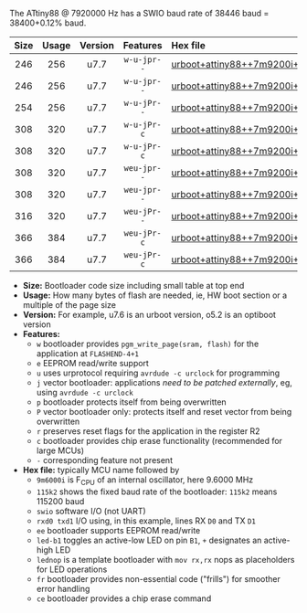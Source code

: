 The ATtiny88 @ 7920000 Hz has a SWIO baud rate of 38446 baud = 38400+0.12% baud.

|Size|Usage|Version|Features|Hex file|
|:-:|:-:|:-:|:-:|:--|
|246|256|u7.7|`w-u-jpr--`|[urboot+attiny88++7m9200i+++38k4_swio_rxd7_txd6_led+d0.hex](https://raw.githubusercontent.com/stefanrueger/urboot.hex/main/mcus/attiny88/internal_oscillator/fint++7m9200_Hz/br+++38k4_bps/urboot+attiny88++7m9200i+++38k4_swio_rxd7_txd6_led+d0.hex)|
|246|256|u7.7|`w-u-jpr--`|[urboot+attiny88++7m9200i+++38k4_swio_rxd7_txd6_lednop.hex](https://raw.githubusercontent.com/stefanrueger/urboot.hex/main/mcus/attiny88/internal_oscillator/fint++7m9200_Hz/br+++38k4_bps/urboot+attiny88++7m9200i+++38k4_swio_rxd7_txd6_lednop.hex)|
|254|256|u7.7|`w-u-jPr--`|[urboot+attiny88++7m9200i+++38k4_swio_rxd7_txd6.hex](https://raw.githubusercontent.com/stefanrueger/urboot.hex/main/mcus/attiny88/internal_oscillator/fint++7m9200_Hz/br+++38k4_bps/urboot+attiny88++7m9200i+++38k4_swio_rxd7_txd6.hex)|
|308|320|u7.7|`w-u-jPr-c`|[urboot+attiny88++7m9200i+++38k4_swio_rxd7_txd6_led+d0_fr_ce.hex](https://raw.githubusercontent.com/stefanrueger/urboot.hex/main/mcus/attiny88/internal_oscillator/fint++7m9200_Hz/br+++38k4_bps/urboot+attiny88++7m9200i+++38k4_swio_rxd7_txd6_led+d0_fr_ce.hex)|
|308|320|u7.7|`w-u-jPr-c`|[urboot+attiny88++7m9200i+++38k4_swio_rxd7_txd6_lednop_fr_ce.hex](https://raw.githubusercontent.com/stefanrueger/urboot.hex/main/mcus/attiny88/internal_oscillator/fint++7m9200_Hz/br+++38k4_bps/urboot+attiny88++7m9200i+++38k4_swio_rxd7_txd6_lednop_fr_ce.hex)|
|308|320|u7.7|`weu-jpr--`|[urboot+attiny88++7m9200i+++38k4_swio_rxd7_txd6_ee_led+d0.hex](https://raw.githubusercontent.com/stefanrueger/urboot.hex/main/mcus/attiny88/internal_oscillator/fint++7m9200_Hz/br+++38k4_bps/urboot+attiny88++7m9200i+++38k4_swio_rxd7_txd6_ee_led+d0.hex)|
|308|320|u7.7|`weu-jpr--`|[urboot+attiny88++7m9200i+++38k4_swio_rxd7_txd6_ee_lednop.hex](https://raw.githubusercontent.com/stefanrueger/urboot.hex/main/mcus/attiny88/internal_oscillator/fint++7m9200_Hz/br+++38k4_bps/urboot+attiny88++7m9200i+++38k4_swio_rxd7_txd6_ee_lednop.hex)|
|316|320|u7.7|`weu-jPr--`|[urboot+attiny88++7m9200i+++38k4_swio_rxd7_txd6_ee.hex](https://raw.githubusercontent.com/stefanrueger/urboot.hex/main/mcus/attiny88/internal_oscillator/fint++7m9200_Hz/br+++38k4_bps/urboot+attiny88++7m9200i+++38k4_swio_rxd7_txd6_ee.hex)|
|366|384|u7.7|`weu-jPr-c`|[urboot+attiny88++7m9200i+++38k4_swio_rxd7_txd6_ee_led+d0_fr_ce.hex](https://raw.githubusercontent.com/stefanrueger/urboot.hex/main/mcus/attiny88/internal_oscillator/fint++7m9200_Hz/br+++38k4_bps/urboot+attiny88++7m9200i+++38k4_swio_rxd7_txd6_ee_led+d0_fr_ce.hex)|
|366|384|u7.7|`weu-jPr-c`|[urboot+attiny88++7m9200i+++38k4_swio_rxd7_txd6_ee_lednop_fr_ce.hex](https://raw.githubusercontent.com/stefanrueger/urboot.hex/main/mcus/attiny88/internal_oscillator/fint++7m9200_Hz/br+++38k4_bps/urboot+attiny88++7m9200i+++38k4_swio_rxd7_txd6_ee_lednop_fr_ce.hex)|

- **Size:** Bootloader code size including small table at top end
- **Usage:** How many bytes of flash are needed, ie, HW boot section or a multiple of the page size
- **Version:** For example, u7.6 is an urboot version, o5.2 is an optiboot version
- **Features:**
  + `w` bootloader provides `pgm_write_page(sram, flash)` for the application at `FLASHEND-4+1`
  + `e` EEPROM read/write support
  + `u` uses urprotocol requiring `avrdude -c urclock` for programming
  + `j` vector bootloader: applications *need to be patched externally*, eg, using `avrdude -c urclock`
  + `p` bootloader protects itself from being overwritten
  + `P` vector bootloader only: protects itself and reset vector from being overwritten
  + `r` preserves reset flags for the application in the register R2
  + `c` bootloader provides chip erase functionality (recommended for large MCUs)
  + `-` corresponding feature not present
- **Hex file:** typically MCU name followed by
  + `9m6000i` is F<sub>CPU</sub> of an internal oscillator, here 9.6000 MHz
  + `115k2` shows the fixed baud rate of the bootloader: `115k2` means 115200 baud
  + `swio` software I/O (not UART)
  + `rxd0 txd1` I/O using, in this example, lines RX `D0` and TX `D1`
  + `ee` bootloader supports EEPROM read/write
  + `led-b1` toggles an active-low LED on pin `B1`, `+` designates an active-high LED
  + `lednop` is a template bootloader with `mov rx,rx` nops as placeholders for LED operations
  + `fr` bootloader provides non-essential code ("frills") for smoother error handling
  + `ce` bootloader provides a chip erase command
